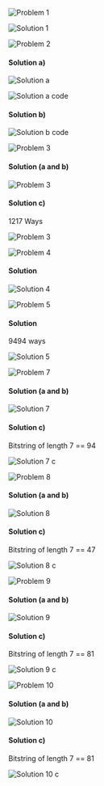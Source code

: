 ![Problem 1](https://github.com/cpp-rakesh/DiscreteMathematicsAndItsApplications/blob/master/Chapter_8_Advanced_Counting_Techniques/8.1_Applications_of_Recurrence_Relations/Exercises/repo/problem_1.jpg)

![Solution 1](https://github.com/cpp-rakesh/DiscreteMathematicsAndItsApplications/blob/master/Chapter_8_Advanced_Counting_Techniques/8.1_Applications_of_Recurrence_Relations/Exercises/repo/solution_1.jpg)

![Problem 2](https://github.com/cpp-rakesh/DiscreteMathematicsAndItsApplications/blob/master/Chapter_8_Advanced_Counting_Techniques/8.1_Applications_of_Recurrence_Relations/Exercises/repo/problem_2.jpg)

#### Solution a)
![Solution a](https://github.com/cpp-rakesh/DiscreteMathematicsAndItsApplications/blob/master/Chapter_8_Advanced_Counting_Techniques/8.1_Applications_of_Recurrence_Relations/Exercises/repo/solution_2_a.jpg)

![Solution a code](https://github.com/cpp-rakesh/DiscreteMathematicsAndItsApplications/blob/master/Chapter_8_Advanced_Counting_Techniques/8.1_Applications_of_Recurrence_Relations/Exercises/repo/solution_2_a_code.jpg)

#### Solution b)
![Solution b code](https://github.com/cpp-rakesh/DiscreteMathematicsAndItsApplications/blob/master/Chapter_8_Advanced_Counting_Techniques/8.1_Applications_of_Recurrence_Relations/Exercises/repo/solution_2_b_code.jpg)

![Problem 3](https://github.com/cpp-rakesh/DiscreteMathematicsAndItsApplications/blob/master/Chapter_8_Advanced_Counting_Techniques/8.1_Applications_of_Recurrence_Relations/Exercises/repo/problem_3.jpg)

#### Solution (a and b)
![Problem 3](https://github.com/cpp-rakesh/DiscreteMathematicsAndItsApplications/blob/master/Chapter_8_Advanced_Counting_Techniques/8.1_Applications_of_Recurrence_Relations/Exercises/repo/solution_3_ab.jpg)

#### Solution c)
1217 Ways

![Problem 3](https://github.com/cpp-rakesh/DiscreteMathematicsAndItsApplications/blob/master/Chapter_8_Advanced_Counting_Techniques/8.1_Applications_of_Recurrence_Relations/Exercises/repo/solution_3_c.jpg)


![Problem 4](https://github.com/cpp-rakesh/DiscreteMathematicsAndItsApplications/blob/master/Chapter_8_Advanced_Counting_Techniques/8.1_Applications_of_Recurrence_Relations/Exercises/repo/problem_4.jpg)

#### Solution
![Solution 4](https://github.com/cpp-rakesh/DiscreteMathematicsAndItsApplications/blob/master/Chapter_8_Advanced_Counting_Techniques/8.1_Applications_of_Recurrence_Relations/Exercises/repo/solution_4.jpg)


![Problem 5](https://github.com/cpp-rakesh/DiscreteMathematicsAndItsApplications/blob/master/Chapter_8_Advanced_Counting_Techniques/8.1_Applications_of_Recurrence_Relations/Exercises/repo/problem_5.jpg)

#### Solution
9494 ways

![Solution 5](https://github.com/cpp-rakesh/DiscreteMathematicsAndItsApplications/blob/master/Chapter_8_Advanced_Counting_Techniques/8.1_Applications_of_Recurrence_Relations/Exercises/repo/solution_5.jpg)


![Problem 7](https://github.com/cpp-rakesh/DiscreteMathematicsAndItsApplications/blob/master/Chapter_8_Advanced_Counting_Techniques/8.1_Applications_of_Recurrence_Relations/Exercises/repo/problem_7.jpg)

#### Solution (a and b)
![Solution 7](https://github.com/cpp-rakesh/DiscreteMathematicsAndItsApplications/blob/master/Chapter_8_Advanced_Counting_Techniques/8.1_Applications_of_Recurrence_Relations/Exercises/repo/solution_7.jpg)

#### Solution c)
Bitstring of length 7 == 94

![Solution 7 c](https://github.com/cpp-rakesh/DiscreteMathematicsAndItsApplications/blob/master/Chapter_8_Advanced_Counting_Techniques/8.1_Applications_of_Recurrence_Relations/Exercises/repo/solution_7_c.jpg)


![Problem 8](https://github.com/cpp-rakesh/DiscreteMathematicsAndItsApplications/blob/master/Chapter_8_Advanced_Counting_Techniques/8.1_Applications_of_Recurrence_Relations/Exercises/repo/problem_8.jpg)

#### Solution (a and b)
![Solution 8](https://github.com/cpp-rakesh/DiscreteMathematicsAndItsApplications/blob/master/Chapter_8_Advanced_Counting_Techniques/8.1_Applications_of_Recurrence_Relations/Exercises/repo/solution_8.jpg)

#### Solution c)
Bitstring of length 7 == 47

![Solution 8 c](https://github.com/cpp-rakesh/DiscreteMathematicsAndItsApplications/blob/master/Chapter_8_Advanced_Counting_Techniques/8.1_Applications_of_Recurrence_Relations/Exercises/repo/solution_8_c.jpg)



![Problem 9](https://github.com/cpp-rakesh/DiscreteMathematicsAndItsApplications/blob/master/Chapter_8_Advanced_Counting_Techniques/8.1_Applications_of_Recurrence_Relations/Exercises/repo/problem_9.jpg)

#### Solution (a and b)
![Solution 9](https://github.com/cpp-rakesh/DiscreteMathematicsAndItsApplications/blob/master/Chapter_8_Advanced_Counting_Techniques/8.1_Applications_of_Recurrence_Relations/Exercises/repo/solution_9.jpg)

#### Solution c)
Bitstring of length 7 == 81

![Solution 9 c](https://github.com/cpp-rakesh/DiscreteMathematicsAndItsApplications/blob/master/Chapter_8_Advanced_Counting_Techniques/8.1_Applications_of_Recurrence_Relations/Exercises/repo/solution_9_c.jpg)



![Problem 10](https://github.com/cpp-rakesh/DiscreteMathematicsAndItsApplications/blob/master/Chapter_8_Advanced_Counting_Techniques/8.1_Applications_of_Recurrence_Relations/Exercises/repo/problem_10.jpg)

#### Solution (a and b)
![Solution 10](https://github.com/cpp-rakesh/DiscreteMathematicsAndItsApplications/blob/master/Chapter_8_Advanced_Counting_Techniques/8.1_Applications_of_Recurrence_Relations/Exercises/repo/solution_10.jpg)

#### Solution c)
Bitstring of length 7 == 81

![Solution 10 c](https://github.com/cpp-rakesh/DiscreteMathematicsAndItsApplications/blob/master/Chapter_8_Advanced_Counting_Techniques/8.1_Applications_of_Recurrence_Relations/Exercises/repo/solution_10_c.jpg)
